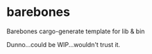# barebones
Barebones cargo-generate template for lib &amp; bin

Dunno...could be WIP...wouldn't trust it.
